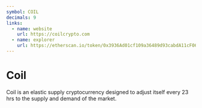 ```yaml
---
symbol: COIL
decimals: 9
links:
  - name: website
    url: https://coilcrypto.com
  - name: explorer
    url: https://etherscan.io/token/0x3936Ad01cf109a36489d93cabdA11cF062fd3d48
---
```


# Coil

Coil is an elastic supply cryptocurrency designed to adjust itself every 23 hrs to the supply and demand of the market.
